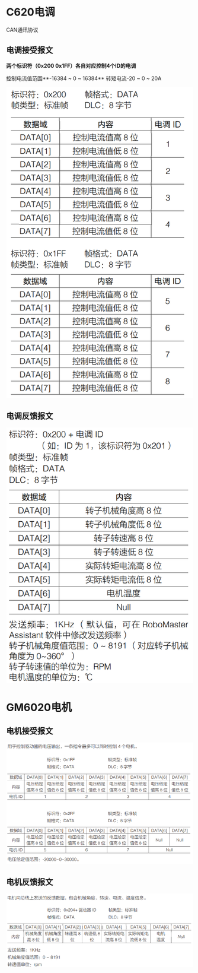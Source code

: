 # C620电调

CAN通讯协议

## 电调接受报文

**两个标识符（0x200     0x1FF）各自对应控制4个ID的电调**

控制电流值范围**-16384 ~ 0 ~ 16384**   转矩电流-20 ~ 0 ~ 20A

![C620接受报文](./Image/MotorParameters/620-1.png)

## 电调反馈报文

![C620反馈报文](./Image/MotorParameters/620-2.png)

# GM6020电机

## 电机接受报文

![接受报文](./Image/MotorParameters/6020-1.png)

## 电机反馈报文

![反馈报文](./Image/MotorParameters/6020-2.png)

